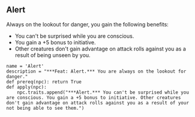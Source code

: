 ## Alert
Always on the lookout for danger, you gain the following benefits:

* You can't be surprised while you are conscious.
* You gain a +5 bonus to initiative.
* Other creatures don't gain advantage on attack rolls against you as a result of being unseen by you.

```
name = 'Alert'
description = "***Feat: Alert.*** You are always on the lookout for danger."
def prereq(npc): return True
def apply(npc):
    npc.traits.append("***Alert.*** You can't be surprised while you are conscious. You gain a +5 bonus to initiative. Other creatures don't gain advantage on attack rolls against you as a result of your not being able to see them.")
```
